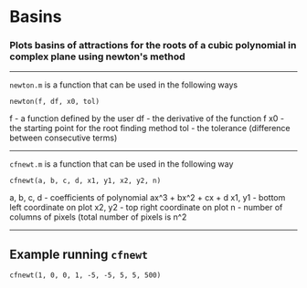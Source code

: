 # Basins
### Plots basins of attractions for the roots of a cubic polynomial in complex plane using newton's method
___
`newton.m` is a function that can be used in the following ways

`newton(f, df, x0, tol)`

f - a function defined by the user
df - the derivative of the function f
x0 - the starting point for the root finding method
tol - the tolerance (difference between consecutive terms)

___
`cfnewt.m` is a function that can be used in the following way

`cfnewt(a, b, c, d, x1, y1, x2, y2, n)`

a, b, c, d - coefficients of polynomial ax^3 + bx^2 + cx + d
x1, y1 - bottom left coordinate on plot
x2, y2 - top right coordinate on plot
n - number of columns of pixels (total number of pixels is n^2

___

## Example running `cfnewt`

`cfnewt(1, 0, 0, 1, -5, -5, 5, 5, 500)`
